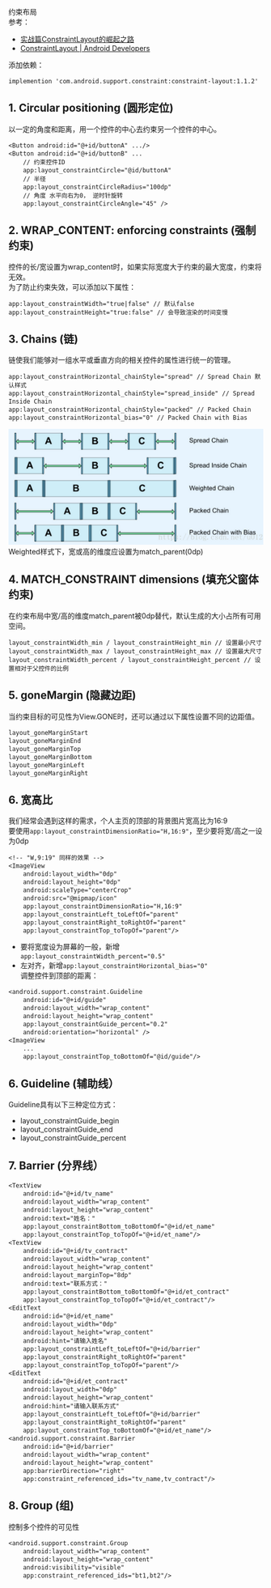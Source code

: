 约束布局  
参考：  
* [实战篇ConstraintLayout的崛起之路](https://www.jianshu.com/p/a74557359882)  
* [ConstraintLayout | Android Developers](https://developer.android.google.cn/reference/android/support/constraint/ConstraintLayout)  

添加依赖：  
```
implemention 'com.android.support.constraint:constraint-layout:1.1.2'
```
## 1. Circular positioning (圆形定位)
以一定的角度和距离，用一个控件的中心去约束另一个控件的中心。  
```
<Button android:id="@+id/buttonA" .../>
<Button android:id="@+id/buttonB" ...
    // 约束控件ID
    app:layout_constraintCircle="@id/buttonA"
    // 半径
    app:layout_constraintCircleRadius="100dp"
    // 角度 水平向右为0， 逆时针旋转
    app:layout_constraintCircleAngle="45" />
```
## 2. WRAP_CONTENT: enforcing constraints (强制约束)
控件的长/宽设置为wrap_content时，如果实际宽度大于约束的最大宽度，约束将无效。  
为了防止约束失效，可以添加以下属性：  
```
app:layout_constraintWidth="true|false" // 默认false
app:layout_constraintHeight="true:false" // 会导致渲染的时间变慢
```
## 3. Chains (链)
链使我们能够对一组水平或垂直方向的相关控件的属性进行统一的管理。  
```
app:layout_constraintHorizontal_chainStyle="spread" // Spread Chain 默认样式
app:layout_constraintHorizontal_chainStyle="spread_inside" // Spread Inside Chain
app:layout_constraintHorizontal_chainStyle="packed" // Packed Chain
app:layout_constraintHorizontal_bias="0" // Packed Chain with Bias
```
![images](https://github.com/nonelittlesong/study-java/blob/master/Layout/ConstraintLayout/imgs/Screenshot%20from%202018-11-20%2009-53-31.png)  
Weighted样式下，宽或高的维度应设置为match_parent(0dp)  
## 4. MATCH_CONSTRAINT dimensions (填充父窗体约束)
在约束布局中宽/高的维度match_parent被0dp替代，默认生成的大小占所有可用空间。  
```
layout_constraintWidth_min / layout_constraintHeight_min // 设置最小尺寸
layout_constraintWidth_max / layout_constraintHeight_max // 设置最大尺寸
layout_constraintWidth_percent / layout_constraintHeight_percent // 设置相对于父控件的比例
```
## 5. goneMargin (隐藏边距)
当约束目标的可见性为View.GONE时，还可以通过以下属性设置不同的边距值。  
```
layout_goneMarginStart
layout_goneMarginEnd
layout_goneMarginTop
layout_goneMarginBottom
layout_goneMarginLeft
layout_goneMarginRight
```
## 6. 宽高比
我们经常会遇到这样的需求，个人主页的顶部的背景图片宽高比为16:9  
要使用`app:layout_constraintDimensionRatio="H,16:9"`，至少要将宽/高之一设为0dp  
```
<!-- "W,9:19" 同样的效果 -->
<ImageView
    android:layout_width="0dp"
    android:layout_height="0dp"
    android:scaleType="centerCrop"
    android:src="@mipmap/icon"
    app:layout_constraintDimensionRatio="H,16:9"
    app:layout_constraintLeft_toLeftOf="parent"
    app:layout_constraintRight_toRightOf="parent"
    app:layout_constraintTop_toTopOf="parent"/>
```
* 要将宽度设为屏幕的一般，新增`app:layout_constraintWidth_percent="0.5"`  
* 左对齐，新增`app:layout_constraintHorizontal_bias="0"`  
调整控件到顶部的距离：  
```
<android.support.constraint.Guideline
    android:id="@+id/guide"
    android:layout_width="wrap_content"
    android:layout_height="wrap_content"
    app:layout_constraintGuide_percent="0.2"
    android:orientation="horizontal" />
<ImageView
    ...
    app:layout_constraintTop_toBottomOf="@id/guide"/>
```
## 6. Guideline (辅助线）
Guideline具有以下三种定位方式：  
* layout_constraintGuide_begin
* layout_constraintGuide_end
* layout_constraintGuide_percent

## 7. Barrier (分界线）
```
<TextView 
    android:id="@+id/tv_name" 
    android:layout_width="wrap_content" 
    android:layout_height="wrap_content" 
    android:text="姓名：" 
    app:layout_constraintBottom_toBottomOf="@+id/et_name" 
    app:layout_constraintTop_toTopOf="@+id/et_name"/> 
<TextView 
    android:id="@+id/tv_contract" 
    android:layout_width="wrap_content" 
    android:layout_height="wrap_content" 
    android:layout_marginTop="8dp" 
    android:text="联系方式：" 
    app:layout_constraintBottom_toBottomOf="@+id/et_contract" 
    app:layout_constraintTop_toTopOf="@+id/et_contract"/> 
<EditText 
    android:id="@+id/et_name" 
    android:layout_width="0dp" 
    android:layout_height="wrap_content" 
    android:hint="请输入姓名" 
    app:layout_constraintLeft_toLeftOf="@+id/barrier" 
    app:layout_constraintRight_toRightOf="parent" 
    app:layout_constraintTop_toTopOf="parent"/> 
<EditText 
    android:id="@+id/et_contract" 
    android:layout_width="0dp" 
    android:layout_height="wrap_content" 
    android:hint="请输入联系方式" 
    app:layout_constraintLeft_toLeftOf="@+id/barrier" 
    app:layout_constraintRight_toRightOf="parent" 
    app:layout_constraintTop_toBottomOf="@+id/et_name"/> 
<android.support.constraint.Barrier 
    android:id="@+id/barrier" 
    android:layout_width="wrap_content" 
    android:layout_height="wrap_content" 
    app:barrierDirection="right" 
    app:constraint_referenced_ids="tv_name,tv_contract"/>
```
## 8. Group (组)
控制多个控件的可见性  
```
<android.support.constraint.Group
    android:layout_width="wrap_content"
    android:layout_height="wrap_content"
    android:visibility="visible"
    app:constraint_referenced_ids="bt1,bt2"/>
```
